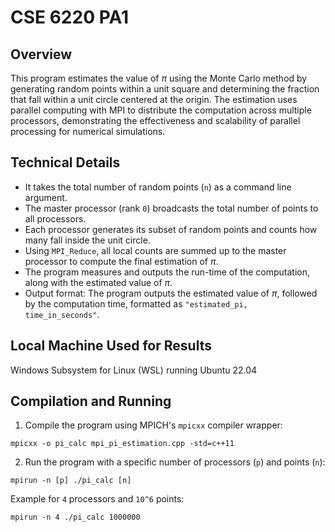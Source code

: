 # CSE 6220 PA1

## Overview

This program estimates the value of $\pi$ using the Monte Carlo method by generating random points
within a unit square and determining the fraction that fall within a unit circle centered at the origin.
The estimation uses parallel computing with MPI to distribute the computation across multiple processors,
demonstrating the effectiveness and scalability of parallel processing for numerical simulations.

## Technical Details

- It takes the total number of random points (`n`) as a command line argument.
- The master processor (rank `0`) broadcasts the total number of points to all processors.
- Each processor generates its subset of random points and counts how many fall inside the unit circle.
- Using `MPI_Reduce`, all local counts are summed up to the master processor to compute the final estimation of $\pi$.
- The program measures and outputs the run-time of the computation, along with the estimated value of $\pi$.
- Output format: The program outputs the estimated value of $\pi$, followed by the computation time, formatted as `"estimated_pi, time_in_seconds"`.

## Local Machine Used for Results

Windows Subsystem for Linux (WSL) running Ubuntu 22.04

## Compilation and Running

1. Compile the program using MPICH's `mpicxx` compiler wrapper:

``` 
mpicxx -o pi_calc mpi_pi_estimation.cpp -std=c++11
```

2. Run the program with a specific number of processors (`p`) and points (`n`):

```
mpirun -n [p] ./pi_calc [n]
```

Example for `4` processors and `10^6` points:

```
mpirun -n 4 ./pi_calc 1000000
```
